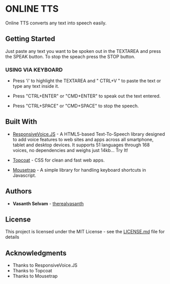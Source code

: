# ONLINE TTS

Online TTS converts any text into speech easily.

## Getting Started

Just paste any text you want to be spoken out in the TEXTAREA and press the SPEAK button. To stop the speach press the STOP button.


### USING VIA KEYBOARD

* Press 'i' to highlight the TEXTAREA and " CTRL+V " to paste the text or type any text inside it.

* Press "CTRL+ENTER" or "CMD+ENTER" to speak out the text entered.

* Press "CTRL+SPACE" or "CMD+SPACE" to stop the speech.


## Built With

* [ResponsiveVoice.JS](https://responsivevoice.org/) - A HTML5-based Text-To-Speech library designed to add voice features to web sites and apps across all smartphone, tablet and desktop devices. It supports 51 languages through 168 voices, no dependencies and weighs just 14kb… Try It!

* [Topcoat](http://topcoat.io/) - CSS for clean and fast web apps.

* [Mousetrap](https://craig.is/killing/mice) - A simple library for handling keyboard shortcuts in Javascript.


## Authors

* **Vasanth Selvam** - [therealvasanth](https://github.com/therealvasanth)

## License

This project is licensed under the MIT License - see the [LICENSE.md](LICENSE.md) file for details

## Acknowledgments

* Thanks to ResponsiveVoice.JS
* Thanks to Topcoat
* Thanks to Mousetrap
